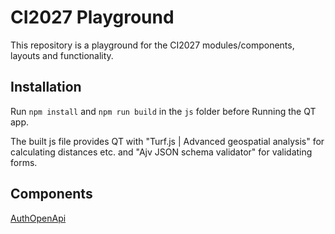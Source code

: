 # CI2027 Playground

This repository is a playground for the CI2027 modules/components, layouts and functionality.

## Installation

Run ```npm install``` and ```npm run build``` in the ```js``` folder before Running the QT app.

The built js file provides QT with "Turf.js | Advanced geospatial analysis" for calculating distances etc. and "Ajv JSON schema validator" for validating forms.

## Components

[AuthOpenApi](https://git-dmz.thuenen.de/datenerfassungci2027/ci2027_datenerfassung/ci2027-playground/-/tree/main/AuthOpenApi)
